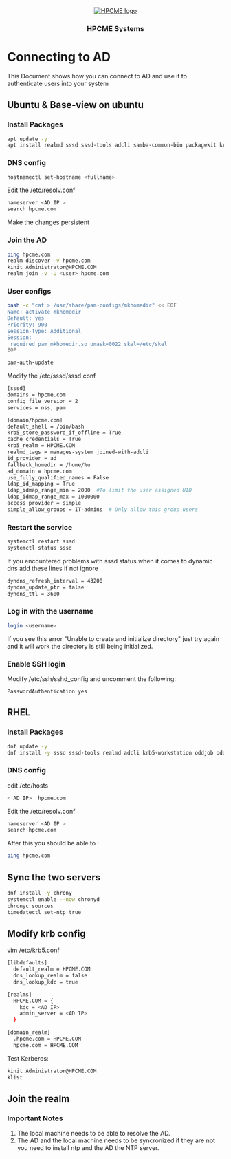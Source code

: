 <div align="center" style="text-align: center">
<a href="http://hpcme.com">
<img src="http://hpcme.com/wp-content/uploads/2021/10/cropped-Logo-HPCME-Systems-72x50.jpg" alt="HPCME logo"/>
</a>
<h3>HPCME Systems</h3>

</div>

# Connecting to AD
This Document shows how you can connect to AD and use it to authenticate users into your system


## Ubuntu & Base-view on ubuntu
### Install Packages
``` bash
apt update -y
apt install realmd sssd sssd-tools adcli samba-common-bin packagekit krb5-user libpam-sss libnss-sss oddjob oddjob-mkhomedir
```
### DNS config
``` bash
hostnamectl set-hostname <fullname>

```
Edit the /etc/resolv.conf
``` bash 
nameserver <AD IP >
search hpcme.com
```
Make the changes persistent
### Join the AD
``` bash 
ping hpcme.com
realm discover -v hpcme.com
kinit Administrator@HPCME.COM
realm join -v -U <user> hpcme.com
```
### User configs
``` bash
bash -c "cat > /usr/share/pam-configs/mkhomedir" << EOF
Name: activate mkhomedir
Default: yes
Priority: 900
Session-Type: Additional
Session:
 required pam_mkhomedir.so umask=0022 skel=/etc/skel
EOF

pam-auth-update

```

Modify the /etc/sssd/sssd.conf

``` bash
[sssd]
domains = hpcme.com
config_file_version = 2
services = nss, pam

[domain/hpcme.com]
default_shell = /bin/bash
krb5_store_password_if_offline = True
cache_credentials = True
krb5_realm = HPCME.COM
realmd_tags = manages-system joined-with-adcli
id_provider = ad
fallback_homedir = /home/%u
ad_domain = hpcme.com
use_fully_qualified_names = False
ldap_id_mapping = True
ldap_idmap_range_min = 2000  #To limit the user assigned UID
ldap_idmap_range_max = 1000000
access_provider = simple
simple_allow_groups = IT-admins  # Only allow this group users
```
### Restart the service
``` bash
systemctl restart sssd
systemctl status sssd
```
If you encountered problems with sssd status when it comes to dynamic dns add these lines if not ignore
``` bash
dyndns_refresh_interval = 43200
dyndns_update_ptr = false
dyndns_ttl = 3600
```
### Log in with the username
``` bash
login <username>
```
If you see this error "Unable to create and initialize directory" just try again and it will work the directory is still being initialized.
### Enable SSH login

Modify /etc/ssh/sshd_config and uncomment the following:
```
PasswordAuthentication yes
```

## RHEL

### Install Packages
``` bash
dnf update -y
dnf install -y sssd sssd-tools realmd adcli krb5-workstation oddjob oddjob-mkhomedir
```
### DNS config
edit /etc/hosts
``` bash
< AD IP>  hpcme.com

```
Edit the /etc/resolv.conf
``` bash 
nameserver <AD IP >
search hpcme.com
```
After this you should be able to :
``` bash
ping hpcme.com 
```
## Sync the two servers
``` bash
dnf install -y chrony
systemctl enable --now chronyd
chronyc sources
timedatectl set-ntp true
```
## Modify krb config
vim /etc/krb5.conf
``` bash
[libdefaults]
  default_realm = HPCME.COM
  dns_lookup_realm = false
  dns_lookup_kdc = true

[realms]
  HPCME.COM = {
    kdc = <AD IP>
    admin_server = <AD IP>
  }

[domain_realm]
  .hpcme.com = HPCME.COM
  hpcme.com = HPCME.COM
```
Test Kerberos:
``` bash
kinit Administrator@HPCME.COM
klist
```
## Join the realm

### Important Notes
1. The local machine needs to be able to resolve the AD.
1. The AD and the local machine needs to be syncronized if they are not you need to install ntp and the AD the NTP server.
